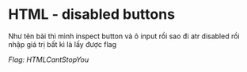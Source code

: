 # HTML - disabled buttons

Như tên bài thì mình inspect button và ô input rồi sao đi atr disabled rồi nhập giá trị bất kì là lấy được flag

*Flag: HTMLCantStopYou*